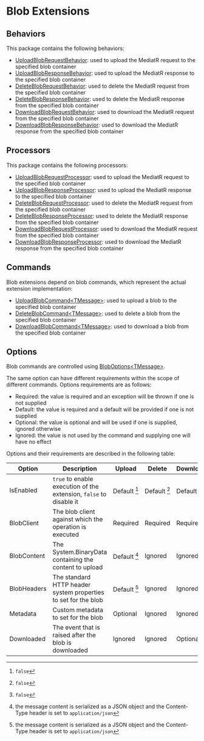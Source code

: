 # Blob Extensions

## Behaviors
This package contains the following behaviors:

- [UploadBlobRequestBehavior][1]: used to upload the MediatR request to the specified blob container
- [UploadBlobResponseBehavior][2]: used to upload the MediatR response to the specified blob container
- [DeleteBlobRequestBehavior][3]: used to delete the MediatR request from the specified blob container
- [DeleteBlobResponseBehavior][4]: used to delete the MediatR response from the specified blob container
- [DownloadBlobRequestBehavior][5]: used to download the MediatR request from the specified blob container
- [DownloadBlobResponseBehavior][6]: used to download the MediatR response from the specified blob container

## Processors
This package contains the following processors:

- [UploadBlobRequestProcessor][7]: used to upload the MediatR request to the specified blob container
- [UploadBlobResponseProcessor][8]: used to upload the MediatR response to the specified blob container
- [DeleteBlobRequestProcessor][9]: used to delete the MediatR request from the specified blob container
- [DeleteBlobResponseProcessor][10]: used to delete the MediatR response from the specified blob container
- [DownloadBlobRequestProcessor][11]: used to download the MediatR request from the specified blob container
- [DownloadBlobResponseProcessor][12]: used to download the MediatR response from the specified blob container

## Commands
Blob extensions depend on blob commands, which represent the actual extension implementation:

- [UploadBlobCommand&lt;TMessage&gt;][13]: used to upload a blob to the specified blob container
- [DeleteBlobCommand&lt;TMessage&gt;][14]: used to delete a blob from the specified blob container
- [DownloadBlobCommand&lt;TMessage&gt;][15]: used to download a blob from the specified blob container

## Options
Blob commands are controlled using [BlobOptions&lt;TMessage&gt;][opt].

The same option can have different requirements within the scope of different commands. Options requirements are as follows:
- Required: the value is required and an exception will be thrown if one is not supplied
- Default: the value is required and a default will be provided if one is not supplied
- Optional: the value is optional and will be used if one is supplied, ignored otherwise
- Ignored: the value is not used by the command and supplying one will have no effect

Options and their requirements are described in the following table:

[opt]: ../MediatR.Extensions.Azure.Storage.Blobs/Options/BlobOptions.cs

| Option      | Description                                                        | Upload       | Delete       | Download     |
|-------------|--------------------------------------------------------------------|--------------|--------------|--------------|
| IsEnabled   | `true` to enable execution of the extension, `false` to disable it | Default [^1] | Default [^1] | Default [^1] |
| BlobClient  | The blob client against which the operation is executed            | Required     | Required     | Required     |
| BlobContent | The System.BinaryData containing the content to upload             | Default [^2] | Ignored      | Ignored      |
| BlobHeaders | The standard HTTP header system properties to set for the blob     | Default [^2] | Ignored      | Ignored      |
| Metadata    | Custom metadata to set for the blob                                | Optional     | Ignored      | Ignored      |
| Downloaded  | The event that is raised after the blob is downloaded              | Ignored      | Ignored      | Optional     |

[^1]: `false`
[^2]: the message content is serialized as a JSON object and the Content-Type header is set to `application/json`

 [1]: ../MediatR.Extensions.Azure.Storage.Blobs/Behaviors/UploadBlobRequestBehavior.cs
 [2]: ../MediatR.Extensions.Azure.Storage.Blobs/Behaviors/UploadBlobResponseBehavior.cs
 [3]: ../MediatR.Extensions.Azure.Storage.Blobs/Behaviors/DeleteBlobRequestBehavior.cs
 [4]: ../MediatR.Extensions.Azure.Storage.Blobs/Behaviors/DeleteBlobResponseBehavior.cs
 [5]: ../MediatR.Extensions.Azure.Storage.Blobs/Behaviors/DownloadBlobRequestBehavior.cs
 [6]: ../MediatR.Extensions.Azure.Storage.Blobs/Behaviors/DownloadBlobResponseBehavior.cs
 [7]: ../MediatR.Extensions.Azure.Storage.Blobs/Processors/UploadBlobRequestProcessor.cs
 [8]: ../MediatR.Extensions.Azure.Storage.Blobs/Processors/UploadBlobResponseProcessor.cs
 [9]: ../MediatR.Extensions.Azure.Storage.Blobs/Processors/DeleteBlobRequestProcessor.cs
[10]: ../MediatR.Extensions.Azure.Storage.Blobs/Processors/DeleteBlobResponseProcessor.cs
[11]: ../MediatR.Extensions.Azure.Storage.Blobs/Processors/DownloadBlobRequestProcessor.cs
[12]: ../MediatR.Extensions.Azure.Storage.Blobs/Processors/DownloadBlobResponseProcessor.cs
[13]: ../MediatR.Extensions.Azure.Storage.Blobs/Commands/UploadBlobCommand.cs
[14]: ../MediatR.Extensions.Azure.Storage.Blobs/Commands/DeleteBlobCommand.cs
[15]: ../MediatR.Extensions.Azure.Storage.Blobs/Commands/DownloadBlobCommand.cs
